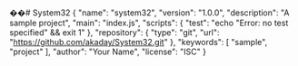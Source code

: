 ��#   S y s t e m 3 2 
 
 {
  "name": "system32",
  "version": "1.0.0",
  "description": "A sample project",
  "main": "index.js",
  "scripts": {
    "test": "echo \"Error: no test specified\" && exit 1"
  },
  "repository": {
    "type": "git",
    "url": "https://github.com/akaday/System32.git"
  },
  "keywords": [
    "sample",
    "project"
  ],
  "author": "Your Name",
  "license": "ISC"
}
